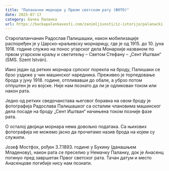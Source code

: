 ```yaml
---
title: "Паланачки морнари у Првом светском рату (ФОТО)"
date: 2025-07-17
category: Бачка Паланка
url: https://backapalankavesti.com/zanimljivosti/iz-istorije/palanacki-mornari-u-prvom-svetskom-ratu-foto2/
---
```


Старопаланчанин Радослав Палишашки, након мобилизације распоређен је у Царско-краљевску морнарицу, где је од 1915. до 10. јуна 1918. године служио на понос угарског дела Монархије названом по првом угарском краљу и светитељу – Светом Стефану – „Сент Иштван“ (SMS. Szent István).

Иако један од ретких морнара српског порекла на броду, Палишаки се брзо уздиже у чин машинског наредника. Преживео је торпедовање брода у јуну 1918. године, отпливавши до обале, а убрзо потом отпуштен је из војске. Није нам познато да ли је одликован током или након рата.

Једно од ретких сведочанстава његовог боравка на овом броду је фотографија Радослава Палишашког са осталим члановима машинског дела посаде на броду „Сент Иштван“ начињена током позније фазе рата.

О осталој двојици морнара нема довољно података. Са њихових фотографија не можемо јасно да прочитамо назив брода на којем су служили.

Јозеф Мостфох, рођен 3.7.1893. године у Букину (данашњем Младенову), након рата се преселио у Немачку Паланку, док је Анасенц погинуо пред завршетак Првог светског рата. Тачан датум и место Анасенцове погибије нису нам познати.
